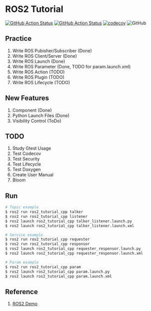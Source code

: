 # ROS2 Tutorial
[![GitHub Action Status](https://github.com/rjshim/ros2_tutorial/workflows/CI/badge.svg)](https://github.com/rjshim/ros2_tutorial) [![GitHub Action Status](https://github.com/rjshim/ros2_tutorial/workflows/Lint/badge.svg)](https://github.com/rjshim/ros2_tutorial) [![codecov](https://codecov.io/gh/rjshim/ros2_tutorial/branch/master/graph/badge.svg)](https://codecov.io/gh/rjshim/ros2_tutorial) ![GitHub](https://img.shields.io/github/license/rjshim/ros2_tutorial)

## Practice
1. Write ROS Pubisher/Subscriber (Done)
2. Write ROS Client/Server (Done)
3. Write ROS Launch (Done)
4. Write ROS Parameter (Done, TODO for param.launch.xml)
5. Write ROS Action (TODO)
6. Write ROS Plugin (TODO)
7. Write ROS Lifecycle (TODO)

## New Features
1. Component (Done)
2. Python Launch Files (Done)
3. Visibility Control (ToDo)

## TODO
1. Study Gtest Usage
2. Test Codecov
3. Test Security
4. Test Lifecycle
5. Test Doxygen
6. Create User Manual
7. Bloom

## Run
```sh
# Topic example
$ ros2 run ros2_tutorial_cpp talker
$ ros2 run ros2_tutorial_cpp listener
$ ros2 launch ros2_tutorial_cpp talker_listener.launch.py
$ ros2 launch ros2_tutorial_cpp talker_listener.launch.xml

# Service example
$ ros2 run ros2_tutorial_cpp requester
$ ros2 run ros2_tutorial_cpp responsor
$ ros2 launch ros2_tutorial_cpp requester_responsor.launch.py
$ ros2 launch ros2_tutorial_cpp requester_responsor.launch.xml

# Param example
$ ros2 run ros2_tutorial_cpp param
$ ros2 launch ros2_tutorial_cpp param.launch.py
$ ros2 launch ros2_tutorial_cpp param.launch.xml
```

## Reference
1. [ROS2 Demo](https://github.com/ros2/demos)
